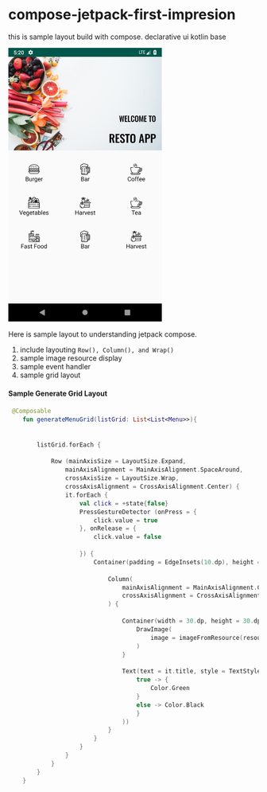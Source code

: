 # compose-jetpack-first-impresion
this is sample layout build with compose. declarative ui kotlin base

<img src="https://github.com/ariefannur/compose-jetpack-first-impresion/blob/master/app/src/main/res/drawable/jetpack_compose_sample.png" height="550ems" />

Here is sample layout to understanding jetpack compose. 
1. include layouting `Row(), Column(), and Wrap()`
2. sample image resource display
3. sample event handler 
4. sample grid layout

#### Sample Generate Grid Layout
```kotlin
 @Composable
    fun generateMenuGrid(listGrid: List<List<Menu>>){


        listGrid.forEach {

            Row (mainAxisSize = LayoutSize.Expand,
                mainAxisAlignment = MainAxisAlignment.SpaceAround,
                crossAxisSize = LayoutSize.Wrap,
                crossAxisAlignment = CrossAxisAlignment.Center) {
                it.forEach {
                    val click = +state{false}
                    PressGestureDetector (onPress = {
                        click.value = true
                    }, onRelease = {
                        click.value = false

                    }) {
                        Container(padding = EdgeInsets(10.dp), height = 90.dp, width = 110.dp) {

                            Column(
                                mainAxisAlignment = MainAxisAlignment.Center,
                                crossAxisAlignment = CrossAxisAlignment.Center
                            ) {

                                Container(width = 30.dp, height = 30.dp) {
                                    DrawImage(
                                        image = imageFromResource(resources, it.menu)
                                    )
                                }

                                Text(text = it.title, style = TextStyle(color = when(click.value){
                                    true -> {
                                        Color.Green
                                    }
                                    else -> Color.Black
                                    }
                                ))
                            }
                        }
                    }
                }
            }
        }
    }
```



